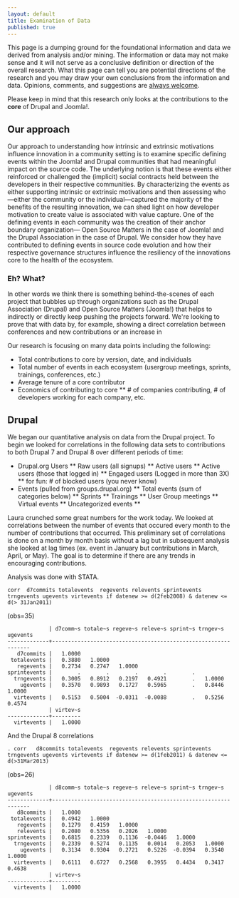 ```yaml
---
layout: default
title: Examination of Data
published: true
---
```

This page is a dumping ground for the foundational information and data we derived from analysis and/or mining. The information or data may not make sense and it will not serve as a conclusive definition or direction of the overall research. What this page can tell you are potential directions of the research and you may draw your own conclusions from the information and data. Opinions, comments, and suggestions are [always welcome](/contact "Contact Form"). 

Please keep in mind that this research only looks at the contributions to the **core** of Drupal and Joomla!.

Our approach
------------------
Our approach to understanding how intrinsic and extrinsic motivations influence innovation in a community setting is to examine specific defining events within the Joomla! and Drupal communities that had meaningful impact on the source code. The underlying notion is that these events either reinforced or challenged the (implicit) social contracts held between the developers in their respective communities. By characterizing the events as either supporting intrinsic or extrinsic motivations and then assessing who—either the community or the individual—captured the majority of the benefits of the resulting innovation, we can shed light on how developer motivation to create value is associated with value capture. One of the defining events in each community was the creation of their anchor boundary organization— Open Source Matters in the case of Joomla! and the Drupal Association in the case of Drupal. We consider how they have contributed to defining events in source code evolution and how their respective governance structures influence the resiliency of the innovations core to the health of the ecosystem.

### Eh? What?
In other words we think there is something behind-the-scenes of each project that bubbles up through organizations such as the Drupal Association (Drupal) and Open Source Matters (Joomla!) that helps to indirectly or directly keep pushing the projects forward. We're looking to prove that with data by, for example, showing a direct correlation between conferences and new contributions or an increase in 

Our research is focusing on many data points including the following:
* Total contributions to core by version, date, and individuals
* Total number of events in each ecosystem (usergroup meetings, sprints, trainings, conferences, etc.)
* Average tenure of a core contributor  
* Economics of contributing to core
** # of companies contributing, # of developers working for each company, etc. 


## Drupal
We began our quantitative analysis on data from the Drupal project. To begin we looked for correlations in the following data sets to contributions to both Drupal 7 and Drupal 8 over different periods of time: 
* Drupal.org Users
** Raw users (all signups)
** Active users 
** Active users (those that logged in)
** Engaged users (Logged in more than 3X)
** for fun: # of blocked users (you never know)
* Events (pulled from groups.drupal.org)
** Total events (sum of categories below)
** Sprints
** Trainings
** User Group meetings
** Virtual events
** Uncategorized events 
** 

Laura crunched some great numbers for the work today. We looked at correlations between the number of events that occured every month to the number of contributions that occurred. This preliminary set of correlations is done on a month by month basis without a lag but in subsequent analysis she looked at lag times (ex. event in January but contributions in March, April, or May). The goal is to determine if there are any trends in encouraging contributions. 

Analysis was done with STATA. 

    corr  d7commits totalevents  regevents relevents sprintevents trngevents ugevents virtevents if datenew >= d(2feb2008) & datenew <= d(> 31Jan2011)
(obs=35)

                 | d7comm~s totale~s regeve~s releve~s sprint~s trngev~s ugevents
    -------------+---------------------------------------------------------------
       d7commits |   1.0000
     totalevents |   0.3880   1.0000
       regevents |   0.2734   0.2747   1.0000
    sprintevents |        .        .        .        .        .
      trngevents |   0.3005   0.8912   0.2197   0.4921        .   1.0000
        ugevents |   0.3570   0.9893   0.1727   0.5965        .   0.8446   1.0000
      virtevents |   0.5153   0.5004  -0.0311  -0.0088        .   0.5256   0.4574
                 | virtev~s
    -------------+---------
      virtevents |   1.0000


And the Drupal 8 correlations 

    . corr   d8commits totalevents  regevents relevents sprintevents trngevents ugevents virtevents if datenew >= d(1feb2011) & datenew <= d(>31Mar2013)

(obs=26)

                 | d8comm~s totale~s regeve~s releve~s sprint~s trngev~s ugevents
    -------------+---------------------------------------------------------------
       d8commits |   1.0000
     totalevents |   0.4942   1.0000
       regevents |   0.1279   0.4159   1.0000
       relevents |   0.2080   0.5356   0.2026   1.0000
    sprintevents |   0.6815   0.2339   0.1136  -0.0446   1.0000
      trngevents |   0.2339   0.5274   0.1135   0.0014   0.2053   1.0000
        ugevents |   0.3134   0.9304   0.2721   0.5226  -0.0394   0.3540   1.0000
      virtevents |   0.6111   0.6727   0.2568   0.3955   0.4434   0.3417   0.4638
                 | virtev~s
    -------------+---------
      virtevents |   1.0000



